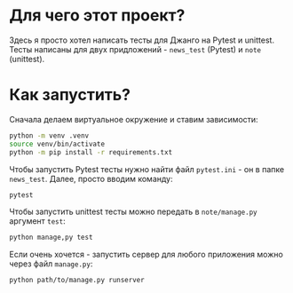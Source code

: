 # Для чего этот проект? #
Здесь я просто хотел написать тесты для Джанго на Pytest и unittest. Тесты написаны для двух придложений - `news_test` (Pytest) и `note` (unittest).
# Как запустить? #
Сначала делаем виртуальное окружение и ставим зависимости:
```Bash
python -m venv .venv
source venv/bin/activate
python -m pip install -r requirements.txt
```

Чтобы запустить Pytest тесты нужно найти файл `pytest.ini` - он в папке `news_test`. Далее, просто вводим команду:
```Bash
pytest
```

Чтобы запустить unittest тесты можно передать в `note/manage.py` аргумент `test`:
```Bash
python manage,py test
```

Если очень хочется - запустить сервер для любого приложения можно через файл `manage.py`:
```Bash
python path/to/manage.py runserver
```
